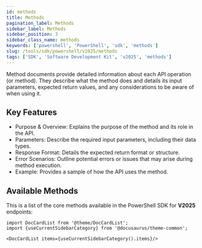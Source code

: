```yaml
---
id: methods
title: Methods
pagination_label: Methods
sidebar_label: Methods
sidebar_position: 3
sidebar_class_name: methods
keywords: ['powershell', 'PowerShell', 'sdk', 'methods']
slug: /tools/sdk/powershell/v2025/methods
tags: ['SDK', 'Software Development Kit', 'v2025', 'methods']
---
```


Method documents provide detailed information about each API operation (or method). They describe what the method does and details its input parameters, expected return values, and any considerations to be aware of when using it.

## Key Features

- Purpose & Overview: Explains the purpose of the method and its role in the API.
- Parameters: Describe the required input parameters, including their data types.
- Response Format: Details the expected return format or structure.
- Error Scenarios: Outline potential errors or issues that may arise during method execution.
- Example: Provides a sample of how the API uses the method.

## Available Methods

This is a list of the core methods available in the PowerShell SDK for **V2025** endpoints:

```mdx-code-block
import DocCardList from '@theme/DocCardList';
import {useCurrentSidebarCategory} from '@docusaurus/theme-common';

<DocCardList items={useCurrentSidebarCategory().items}/>
```

